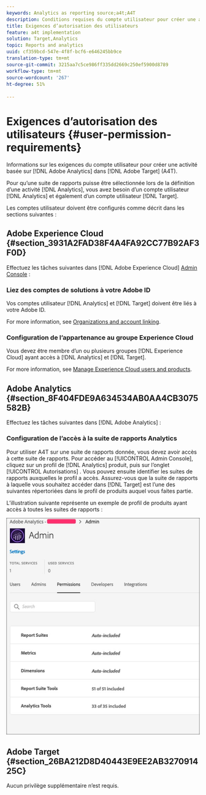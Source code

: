 ```yaml
---
keywords: Analytics as reporting source;a4t;A4T
description: Conditions requises du compte utilisateur pour créer une activité basée sur Adobe Analytics dans Adobe Target (A4T).
title: Exigences d’autorisation des utilisateurs
feature: a4t implementation
solution: Target,Analytics
topic: Reports and analytics
uuid: cf359bcd-547e-4f8f-bcf6-e646245bb9ce
translation-type: tm+mt
source-git-commit: 3215aa7c5ce986ff335dd2669c250ef5900d8789
workflow-type: tm+mt
source-wordcount: '267'
ht-degree: 51%

---
```



# Exigences d’autorisation des utilisateurs {#user-permission-requirements}

Informations sur les exigences du compte utilisateur pour créer une activité basée sur [!DNL Adobe Analytics] dans [!DNL Adobe Target] (A4T).

Pour qu’une suite de rapports puisse être sélectionnée lors de la définition d’une activité [!DNL Analytics], vous avez besoin d’un compte utilisateur [!DNL Analytics] et également d’un compte utilisateur [!DNL Target].

Les comptes utilisateur doivent être configurés comme décrit dans les sections suivantes :

## Adobe Experience Cloud {#section_3931A2FAD38F4A4FA92CC77B92AF3F0D}

Effectuez les tâches suivantes dans [!DNL Adobe Experience Cloud] [Admin Console](https://adminconsole.adobe.com) :

### Liez des comptes de solutions à votre Adobe ID

Vos comptes utilisateur [!DNL Analytics] et [!DNL Target] doivent être liés à votre Adobe ID.

For more information, see [Organizations and account linking](https://docs.adobe.com/help/en/core-services/interface/manage-users-and-products/organizations.html).

### Configuration de l’appartenance au groupe Experience Cloud

Vous devez être membre d’un ou plusieurs groupes [!DNL Experience Cloud] ayant accès à [!DNL Analytics] et [!DNL Target].

For more information, see [Manage Experience Cloud users and products](https://docs.adobe.com/content/help/en/core-services/interface/manage-users-and-products/admin-getting-started.html).

## Adobe Analytics {#section_8F404FDE9A634534AB0AA4CB3075582B}

Effectuez les tâches suivantes dans [!DNL Adobe Analytics] :

### Configuration de l’accès à la suite de rapports Analytics

Pour utiliser A4T sur une suite de rapports donnée, vous devez avoir accès à cette suite de rapports. Pour accéder au [!UICONTROL Admin Console], cliquez sur un profil de [!DNL Analytics] produit, puis sur l’onglet [!UICONTROL Autorisations] . Vous pouvez ensuite identifier les suites de rapports auxquelles le profil a accès. Assurez-vous que la suite de rapports à laquelle vous souhaitez accéder dans [!DNL Target] est l’une des suivantes répertoriées dans le profil de produits auquel vous faites partie.

L’illustration suivante représente un exemple de profil de produits ayant accès à toutes les suites de rapports :

![Onglet Autorisation du Admin Console](/help/c-integrating-target-with-mac/a4t/assets/permissions-tab.png)

## Adobe Target {#section_26BA212D8D40443E9EE2AB327091425C}

Aucun privilège supplémentaire n’est requis.
